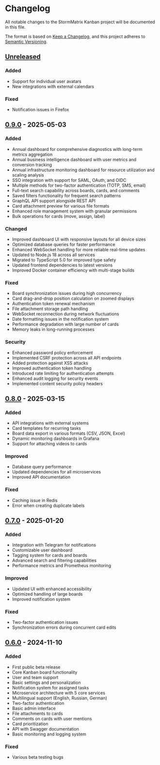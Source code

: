 # Changelog

All notable changes to the StormMatrix Kanban project will be documented in this file.

The format is based on [Keep a Changelog](https://keepachangelog.com/en/1.0.0/),
and this project adheres to [Semantic Versioning](https://semver.org/spec/v2.0.0.html).

## [Unreleased]

### Added
- Support for individual user avatars
- New integrations with external calendars

### Fixed
- Notification issues in Firefox

## [0.9.0] - 2025-05-03

### Added
- Annual dashboard for comprehensive diagnostics with long-term metrics aggregation
- Annual business intelligence dashboard with user metrics and conversion tracking
- Annual infrastructure monitoring dashboard for resource utilization and scaling analysis
- SSO integration with support for SAML, OAuth, and OIDC
- Multiple methods for two-factor authentication (TOTP, SMS, email)
- Full-text search capability across boards, cards, and comments
- Saved filters functionality for frequent search patterns
- GraphQL API support alongside REST API
- Card attachment preview for various file formats
- Enhanced role management system with granular permissions
- Bulk operations for cards (move, assign, label)

### Changed
- Improved dashboard UI with responsive layouts for all device sizes
- Optimized database queries for faster performance
- Enhanced WebSocket handling for more reliable real-time updates
- Updated to Node.js 18 across all services
- Migrated to TypeScript 5.0 for improved type safety
- Updated frontend dependencies to latest versions
- Improved Docker container efficiency with multi-stage builds

### Fixed
- Board synchronization issues during high concurrency
- Card drag-and-drop position calculation on zoomed displays
- Authentication token renewal mechanism
- File attachment storage path handling
- WebSocket reconnection during network fluctuations
- Date formatting issues in the notification system
- Performance degradation with large number of cards
- Memory leaks in long-running processes

### Security
- Enhanced password policy enforcement
- Implemented CSRF protection across all API endpoints
- Added protection against XSS attacks
- Improved authentication token handling
- Introduced rate limiting for authentication attempts
- Enhanced audit logging for security events
- Implemented content security policy headers

## [0.8.0] - 2025-03-15

### Added
- API integrations with external systems
- Card templates for recurring tasks
- Board data export in various formats (CSV, JSON, Excel)
- Dynamic monitoring dashboards in Grafana
- Support for attaching videos to cards

### Improved
- Database query performance
- Updated dependencies for all microservices
- Improved API documentation

### Fixed
- Caching issue in Redis
- Error when creating duplicate labels

## [0.7.0] - 2025-01-20

### Added
- Integration with Telegram for notifications
- Customizable user dashboard
- Tagging system for cards and boards
- Advanced search and filtering capabilities
- Performance metrics and Prometheus monitoring

### Improved
- Updated UI with enhanced accessibility
- Optimized handling of large boards
- Improved notification system

### Fixed
- Two-factor authentication issues
- Synchronization errors during concurrent card edits

## [0.6.0] - 2024-11-10

### Added
- First public beta release
- Core Kanban board functionality
- User and team support
- Basic settings and personalization
- Notification system for assigned tasks
- Microservice architecture with 5 core services
- Multilingual support (English, Russian, German)
- Two-factor authentication
- Basic admin interface
- File attachments to cards
- Comments on cards with user mentions
- Card prioritization
- API with Swagger documentation
- Basic monitoring and logging system

### Fixed
- Various beta testing bugs

[Unreleased]: https://github.com/T-7219/StormMatrix-Kanban/compare/v0.9.0...HEAD
[0.9.0]: https://github.com/T-7219/StormMatrix-Kanban/compare/v0.8.0...v0.9.0
[0.8.0]: https://github.com/T-7219/StormMatrix-Kanban/compare/v0.7.0...v0.8.0
[0.7.0]: https://github.com/T-7219/StormMatrix-Kanban/compare/v0.6.0...v0.7.0
[0.6.0]: https://github.com/T-7219/StormMatrix-Kanban/releases/tag/v0.6.0